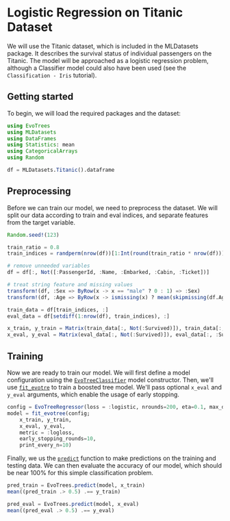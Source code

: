 # Logistic Regression on Titanic Dataset

We will use the Titanic dataset, which is included in the MLDatasets package. It describes the survival status of individual passengers on the Titanic. The model will be approached as a logistic regression problem, although a Classifier model could also have been used (see the `Classification - Iris` tutorial). 

## Getting started

To begin, we will load the required packages and the dataset:

```julia
using EvoTrees
using MLDatasets
using DataFrames
using Statistics: mean
using CategoricalArrays
using Random

df = MLDatasets.Titanic().dataframe
```

## Preprocessing

Before we can train our model, we need to preprocess the dataset. We will split our data according to train and eval indices, and separate features from the target variable.

```julia
Random.seed!(123)

train_ratio = 0.8
train_indices = randperm(nrow(df))[1:Int(round(train_ratio * nrow(df)))]

# remove unneeded variables
df = df[:, Not([:PassengerId, :Name, :Embarked, :Cabin, :Ticket])]

# treat string feature and missing values
transform!(df, :Sex => ByRow(x -> x == "male" ? 0 : 1) => :Sex)
transform!(df, :Age => ByRow(x -> ismissing(x) ? mean(skipmissing(df.Age)) : x) => :Age)

train_data = df[train_indices, :]
eval_data = df[setdiff(1:nrow(df), train_indices), :]

x_train, y_train = Matrix(train_data[:, Not(:Survived)]), train_data[:, :Survived]
x_eval, y_eval = Matrix(eval_data[:, Not(:Survived)]), eval_data[:, :Survived]
```

## Training

Now we are ready to train our model. We will first define a model configuration using the [`EvoTreeClassifier`](@ref) model constructor. 
Then, we'll use [`fit_evotre`](@ref) to train a boosted tree model. We'll pass optional `x_eval` and `y_eval` arguments, which enable the usage of early stopping. 

```julia
config = EvoTreeRegressor(loss = :logistic, nrounds=200, eta=0.1, max_depth=5, rowsample = 0.6, colsample = 0.9)
model = fit_evotree(config;
    x_train, y_train,
    x_eval, y_eval,
    metric = :logloss,
    early_stopping_rounds=10,
    print_every_n=10)
```

Finally, we us the [`predict`](@ref) function to make predictions on the training and testing data. We can then evaluate the accuracy of our model, which should be near 100% for this simple classification problem. 

```julia
pred_train = EvoTrees.predict(model, x_train)
mean((pred_train .> 0.5) .== y_train)

pred_eval = EvoTrees.predict(model, x_eval)
mean((pred_eval .> 0.5) .== y_eval)
```
